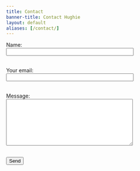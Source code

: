 ```yaml
---
title: Contact
banner-title: Contact Hughie
layout: default
aliases: [/contact/]
---
```


<html>
<form class="email-form" action="https://getform.io/f/8eabcdee-a5aa-48e3-b5c6-15a0caf2c781" method="POST">
<p>
<label for="name">Name:</label><br />
<input type="text" name="name" size="40" required><br /><br />
</p>

<p>
<label for="email">Your email:</label><br />
<input type="email" name="email" size="40" required><br /><br />
</p>

<p>
<label for="message">Message:</label><br />
<textarea name="message" rows="8" cols="40" required></textarea><br /><br />
</p>

<p>
<button type="submit">Send</button>
</p>
</form>
</html>
